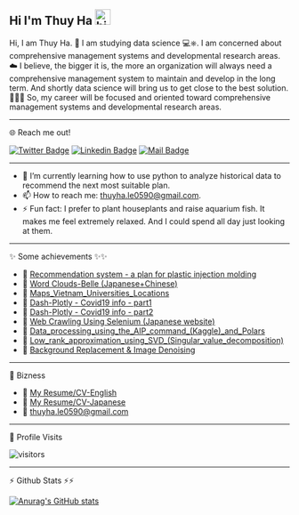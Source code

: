 ## Hi I'm Thuy Ha <img src="https://user-images.githubusercontent.com/1303154/88677602-1635ba80-d120-11ea-84d8-d263ba5fc3c0.gif" width="28px" height="28px" alt="hi">

Hi, I am Thuy Ha. 🐳
I am studying data science 💻⎈.
I am concerned about comprehensive management systems and developmental research areas. ☁️
I believe, the bigger it is, the more an organization will always need a comprehensive management system to maintain and develop in the long term. And shortly data science will bring us to get close to the best solution. 📝💖🎉
So, my career will be focused and oriented toward comprehensive management systems and developmental research areas.

---
🌐 Reach me out! 

[![Twitter Badge](https://img.shields.io/badge/-@ThuyHa-1ca0f1?style=flat&labelColor=1ca0f1&logo=twitter&logoColor=white&link=https://twitter.com/ThuyHa_LE)](https://twitter.com/ThuyHa_LE)
[![Linkedin Badge](https://img.shields.io/badge/-ThuyHa-0e76a8?style=flat&labelColor=0e76a8&logo=linkedin&logoColor=white)](https://www.linkedin.com/in/thuyha-le-10694710b/) 
[![Mail Badge](https://img.shields.io/badge/-ThuyHa-c0392b?style=flat&labelColor=c0392b&logo=gmail&logoColor=white)](mailto:thuyha.le0590@gmail.com)

---
- 🔭 I’m currently learning how to use python to analyze historical data to recommend the next most suitable plan.
- 📫 How to reach me: thuyha.le0590@gmail.com.
- ⚡ Fun fact: I prefer to plant houseplants and raise aquarium fish. It makes me feel extremely relaxed. And I could spend all day just looking at them.
----
✨ Some achievements ✨✨
- 📎 [Recommendation system - a plan for plastic injection molding](https://github.com/ThuyHaLE/Recommender_system/blob/main/Recommendation_production_planning.ipynb)
- 📎 [Word Clouds-Belle (Japanese+Chinese)](https://github.com/ThuyHaLE/Data_visualization/blob/main/Word_Clouds_Belle_(Japanese%2BChinese).ipynb)
- 📎 [Maps_Vietnam_Universities_Locations](https://github.com/ThuyHaLE/Data_visualization/blob/main/Maps_Vietnam_Universities_Locations.ipynb)
- 📎 [Dash-Plotly - Covid19 info - part1](https://github.com/ThuyHaLE/ThuyHaLE/blob/main/Dash_Plotly_Covid19_info_part1.ipynb)
- 📎 [Dash-Plotly - Covid19 info - part2](https://github.com/ThuyHaLE/ThuyHaLE/blob/main/Dash_Plotly_Covid19_info_part2.ipynb)
- 📎 [Web Crawling Using Selenium (Japanese website)](https://github.com/ThuyHaLE/Data_processing/blob/main/Web_Crawling_Using_Selenium.ipynb)
- 📎 [Data_processing_using_the_AIP_command_(Kaggle)_and_Polars](https://github.com/ThuyHaLE/Data_processing/blob/main/Data_processing_using_the_AIP_command_(Kaggle)_and_Polars.ipynb)
- 📎 [Low_rank_approximation_using_SVD_(Singular_value_decomposition)](https://github.com/ThuyHaLE/Image_processing/blob/main/Low_rank_approximation_using_SVD_(Singular_value_decomposition).ipynb)
- 📎 [Background Replacement & Image Denoising](https://github.com/ThuyHaLE/Image_processing/blob/main/Background_Replacement_%26_Image_Denoising.ipynb)
---

🏢 Bizness
- 📎 [My Resume/CV-English](https://mega.nz/file/tt1jSL6C#d5kax8N8CHbmjJ4nSbSK9JS1RoXZNeR1P5enNRgK6gA)
- 📎 [My Resume/CV-Japanese](https://mega.nz/file/19FngTIQ#oBO2Qo5vzWVUgwmgeGyMqv4rRzJ7pxkM-bokdCc0Ivg)
- 📧 thuyha.le0590@gmail.com
---
👀 Profile Visits 

![visitors](https://visitor-badge.glitch.me/badge?page_id=ThuyHa_Le.ThuyHa_Le)

---

⚡ Github Stats ⚡⚡

[![Anurag's GitHub stats](https://github-readme-stats.vercel.app/api?username=ThuyHaLE&hide=contribs,prs&theme=tokyonight)](https://github.com/anuraghazra/github-readme-stats)
